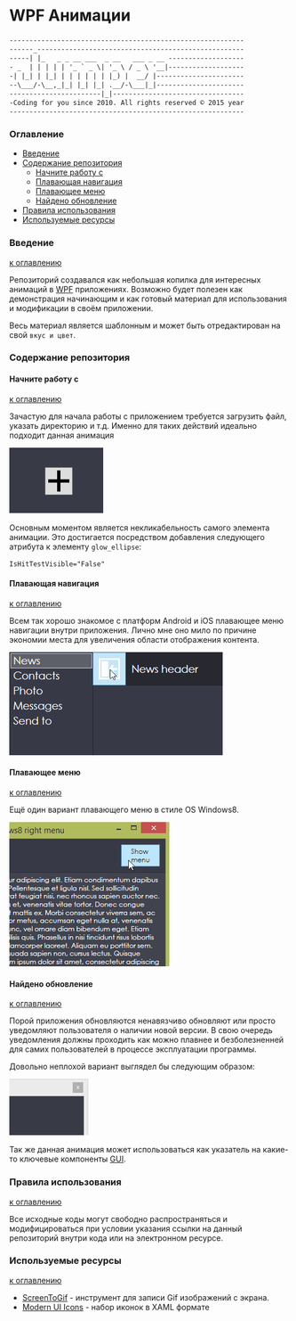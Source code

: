 # WPF Анимации

```
-----------------------------------------------------------
------_----------------------------------------------------
-----| |_   _ _ __ ___  _ __   ___ _ __ -------------------
- _  | | | | | '_ ` _ \| '_ \ / _ \ '__|-------------------
-| |_| | |_| | | | | | | |_) |  __/ |----------------------
--\___/-\__,_|_| |_| |_| .__/-\___|_|----------------------
-----------------------|_|---------------------------------
-Coding for you since 2010. All rights reserved © 2015 year
-----------------------------------------------------------
```

### Оглавление
* [Введение](#Введение)
* [Содержание репозитория](#Содержание-репозитория)
  * [Начните работу с](#Начните-работу-с)
  * [Плавающая навигация](#Плавающая-навигация)
  * [Плавающее меню](#Плавающее-меню)
  * [Найдено обновление](#Найдено-обновление)
* [Правила использования](#Правила-использования)
* [Используемые ресурсы](#Используемые-ресурсы)

### Введение
[к оглавлению](#Оглавление)

Репозиторий создавался как небольшая копилка для интересных анимаций в [WPF](https://ru.wikipedia.org/wiki/Windows_Presentation_Foundation) приложениях. Возможно будет полезен как демонстрация начинающим и как готовый материал для использования и модификации в своём приложении.

Весь материал является шаблонным и может быть отредактирован на свой `вкус и цвет`.

### Содержание репозитория
#### Начните работу с
[к оглавлению](#Оглавление)

Зачастую для начала работы с приложением требуется загрузить файл, указать директорию и т.д. 
Именно для таких действий идеально подходит данная анимация

![chooser animation](https://raw.githubusercontent.com/Gagauz2010/Animations/master/Images/Begining.gif)

Основным моментом является некликабельность самого элемента анимации. Это достигается посредством добавления следующего атрибута к элементу `glow_ellipse`:
``` XAML
IsHitTestVisible="False"
```

#### Плавающая навигация
[к оглавлению](#Оглавление)

Всем так хорошо знакомое с платформ Android и iOS плавающее меню навигации внутри приложения. Лично мне оно мило по причине экономии места для увеличения области отображения контента.

![NavigationDrawer](https://raw.githubusercontent.com/Gagauz2010/Animations/master/Images/Drawer.gif)

#### Плавающее меню
[к оглавлению](#Оглавление)

Ещё один вариант плавающего меню в стиле OS Windows8.

![FlowMenu](https://raw.githubusercontent.com/Gagauz2010/Animations/master/Images/windows8.gif)

#### Найдено обновление
[к оглавлению](#Оглавление)

Порой приложения обновляются ненавязчиво обновляют или просто уведомляют пользователя о наличии новой версии. В свою очередь уведомления должны проходить как можно плавнее и безболезненней для самих пользователей в процессе эксплуатации программы.

Довольно неплохой вариант выглядел бы следующим образом:

![ready-to-update indicator](https://raw.githubusercontent.com/Gagauz2010/Animations/master/Images/Update.gif)

Так же данная анимация может использоваться как указатель на какие-то ключевые компоненты [GUI](https://ru.wikipedia.org/wiki/Графический_интерфейс_пользователя).

### Правила использования
[к оглавлению](#Оглавление)

Все исходные коды могут свободно распространяться и модифицироваться при условии указания ссылки на данный репозиторий внутри кода или на электронном ресурсе.

### Используемые ресурсы
[к оглавлению](#Оглавление)

* [ScreenToGif](https://screentogif.codeplex.com) - инструмент для записи Gif изображений с экрана. 
* [Modern UI Icons](http://modernuiicons.com) - набор иконок в XAML формате 
